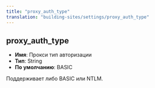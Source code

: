 ```yaml
---
title: "proxy_auth_type"
translation: "building-sites/settings/proxy_auth_type"
---
```


## proxy_auth_type

-   **Имя**: Прокси тип авторизации
-   **Тип**: String
-   **По умолчанию**: BASIC

Поддерживает либо BASIC или NTLM.
